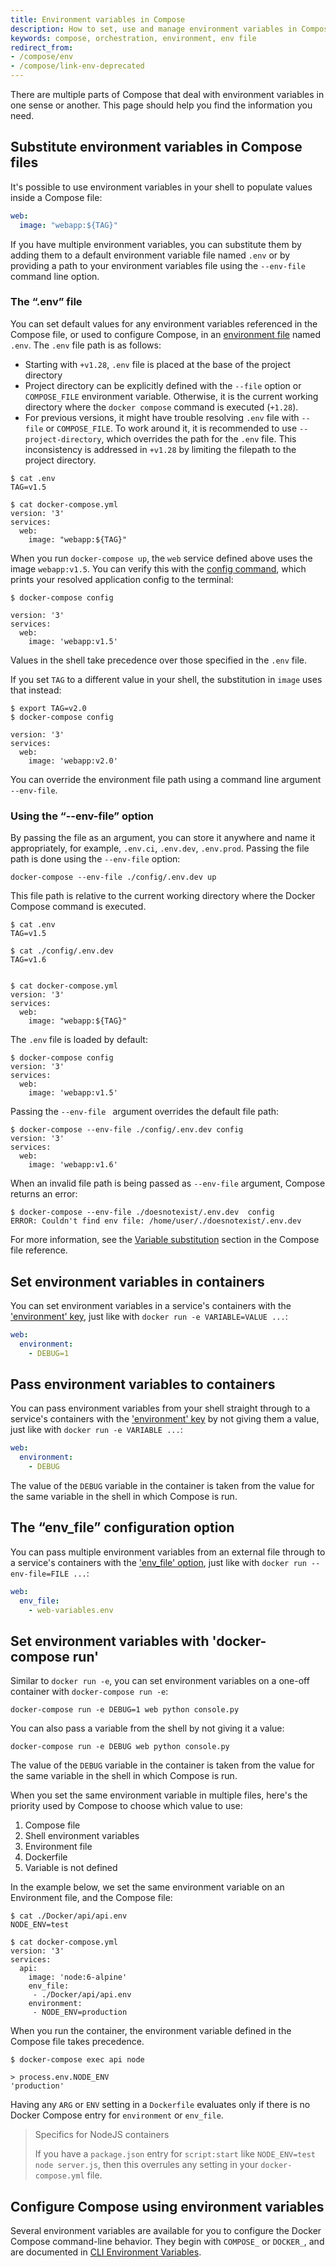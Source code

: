 ```yaml
---
title: Environment variables in Compose
description: How to set, use and manage environment variables in Compose
keywords: compose, orchestration, environment, env file
redirect_from:
- /compose/env
- /compose/link-env-deprecated
---
```


There are multiple parts of Compose that deal with environment variables in one
sense or another. This page should help you find the information you need.


## Substitute environment variables in Compose files

It's possible to use environment variables in your shell to populate values
inside a Compose file:

```yaml
web:
  image: "webapp:${TAG}"
```

If you have multiple environment variables, you can substitute them by adding
them to a default environment variable file named `.env` or by providing a
path to your environment variables file using the `--env-file` command line option.


### The “.env” file

You can set default values for any environment variables referenced in the
Compose file, or used to configure Compose, in an [environment file](env-file.md)
named `.env`. The `.env` file path is as follows:

  - Starting with `+v1.28`, `.env` file is placed at the base of the project directory 
  - Project directory can be explicitly defined with the `--file` option or `COMPOSE_FILE`
  environment variable. Otherwise, it is the current working directory where the 
  `docker compose` command is executed (`+1.28`).
  - For previous versions, it might have trouble resolving `.env` file with 
  `--file` or `COMPOSE_FILE`. To work around it, it is recommended to use `--project-directory`,
  which overrides the path for the `.env` file. This inconsistency is addressed
  in `+v1.28` by limiting the filepath to the project directory.


```shell
$ cat .env
TAG=v1.5

$ cat docker-compose.yml
version: '3'
services:
  web:
    image: "webapp:${TAG}"
```

When you run `docker-compose up`, the `web` service defined above uses the
image `webapp:v1.5`. You can verify this with the
[config command](reference/config.md), which prints your resolved application
config to the terminal:

```shell
$ docker-compose config

version: '3'
services:
  web:
    image: 'webapp:v1.5'
```

Values in the shell take precedence over those specified in the `.env` file.

If you set `TAG` to a different value in your shell, the substitution in `image`
uses that instead:

```shell
$ export TAG=v2.0
$ docker-compose config

version: '3'
services:
  web:
    image: 'webapp:v2.0'
```

You can override the environment file path using a command line argument `--env-file`.

### Using the “--env-file”  option 

By passing the file as an argument, you can store it anywhere and name it 
appropriately, for example, `.env.ci`, `.env.dev`, `.env.prod`. Passing the file path is 
done using the `--env-file` option:

```shell
docker-compose --env-file ./config/.env.dev up 
```
This file path is relative to the current working directory where the Docker Compose
command is executed.

```shell
$ cat .env
TAG=v1.5

$ cat ./config/.env.dev
TAG=v1.6


$ cat docker-compose.yml
version: '3'
services:
  web:
    image: "webapp:${TAG}"
```

The `.env` file is loaded by default:

```shell
$ docker-compose config 
version: '3'
services:
  web:
    image: 'webapp:v1.5'
```
Passing the `--env-file ` argument overrides the default file path:

```shell
$ docker-compose --env-file ./config/.env.dev config 
version: '3'
services:
  web:
    image: 'webapp:v1.6'
```

When an invalid file path is being passed as `--env-file` argument, Compose returns an error:

```
$ docker-compose --env-file ./doesnotexist/.env.dev  config
ERROR: Couldn't find env file: /home/user/./doesnotexist/.env.dev
```

For more information, see the
[Variable substitution](compose-file/compose-file-v3.md#variable-substitution) section in the
Compose file reference.


## Set environment variables in containers

You can set environment variables in a service's containers with the
['environment' key](compose-file/compose-file-v3.md#environment), just like with
`docker run -e VARIABLE=VALUE ...`:

```yaml
web:
  environment:
    - DEBUG=1
```

## Pass environment variables to containers

You can pass environment variables from your shell straight through to a
service's containers with the ['environment' key](compose-file/compose-file-v3.md#environment)
by not giving them a value, just like with `docker run -e VARIABLE ...`:

```yaml
web:
  environment:
    - DEBUG
```

The value of the `DEBUG` variable in the container is taken from the value for
the same variable in the shell in which Compose is run.

## The “env_file” configuration option

You can pass multiple environment variables from an external file through to
a service's containers with the ['env_file' option](compose-file/compose-file-v3.md#env_file),
just like with `docker run --env-file=FILE ...`:

```yaml
web:
  env_file:
    - web-variables.env
```

## Set environment variables with 'docker-compose run'

Similar to `docker run -e`, you can set environment variables on a one-off
container with `docker-compose run -e`:

```shell
docker-compose run -e DEBUG=1 web python console.py
```

You can also pass a variable from the shell by not giving it a value:

```shell
docker-compose run -e DEBUG web python console.py
```

The value of the `DEBUG` variable in the container is taken from the value for
the same variable in the shell in which Compose is run.

When you set the same environment variable in multiple files, here's the
priority used by Compose to choose which value to use:

1. Compose file
2. Shell environment variables
3. Environment file
4. Dockerfile
5. Variable is not defined

In the example below, we set the same environment variable on an Environment
file, and the Compose file:

```shell
$ cat ./Docker/api/api.env
NODE_ENV=test

$ cat docker-compose.yml
version: '3'
services:
  api:
    image: 'node:6-alpine'
    env_file:
     - ./Docker/api/api.env
    environment:
     - NODE_ENV=production
```

When you run the container, the environment variable defined in the Compose
file takes precedence.

```shell
$ docker-compose exec api node

> process.env.NODE_ENV
'production'
```

Having any `ARG` or `ENV` setting in a `Dockerfile` evaluates only if there is
no Docker Compose entry for `environment` or `env_file`.

> Specifics for NodeJS containers
>
> If you have a `package.json` entry for `script:start` like
> `NODE_ENV=test node server.js`, then this overrules any setting in your
> `docker-compose.yml` file.

## Configure Compose using environment variables

Several environment variables are available for you to configure the Docker
Compose command-line behavior. They begin with `COMPOSE_` or `DOCKER_`, and are
documented in [CLI Environment Variables](reference/envvars.md).
